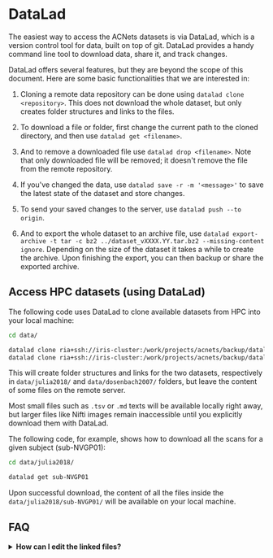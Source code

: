 # DataLad

The easiest way to access the ACNets datasets is via DataLad, which is a version control tool for data, built on top of git. DataLad provides a handy command line tool to download data, share it, and track changes.

DataLad offers several features, but they are beyond the scope of this document. Here are some basic functionalities that we are interested in:

1. Cloning a remote data repository can be done using `datalad clone <repository>`. This does not download the whole dataset, but only creates folder structures and links to the files.

2. To download a file or folder, first change the current path to the cloned directory, and then use `datalad get <filename>`.

3. And to remove a downloaded file use `datalad drop <filename>`. Note that only downloaded file will be removed; it doesn't remove the file from the remote repository.

4. If you've changed the data, use `datalad save -r -m '<message>'` to save the latest state of the dataset and store changes.

5. To send your saved changes to the server, use `datalad push --to origin`.

6. And to export the whole dataset to an archive file, use `datalad export-archive -t tar -c bz2 ../dataset_vXXXX.YY.tar.bz2 --missing-content ignore`. Depending on the size of the dataset it takes a while to create the archive. Upon finishing the export, you can then backup or share the exported archive.


## Access HPC datasets (using DataLad)

The following code uses DataLad to clone available datasets from HPC into your local machine:

```bash
cd data/

datalad clone ria+ssh://iris-cluster:/work/projects/acnets/backup/datalad_riastore#~julia2018
datalad clone ria+ssh://iris-cluster:/work/projects/acnets/backup/datalad_riastore#~dosenbach2007
```

This will create folder structures and links for the two datasets, respectively in `data/julia2018/` and `data/dosenbach2007/` folders, but leave the content of some files on the remote server.

Most small files such as `.tsv` or `.md` texts will be available locally right away, but larger files like Nifti images remain inaccessible until you explicitly download them with DataLad.

The following code, for example, shows how to download all the scans for a given subject (sub-NVGP01):

```bash
cd data/julia2018/

datalad get sub-NVGP01
```

Upon successful download, the content of all the files inside the `data/julia2018/sub-NVGP01/` will be available on your local machine.


## FAQ
<details>
<summary><b>How can I edit the linked files?</b></summary>

Notice that even those downloaded contents cannot be directly edited because they are linked and managed by DataLad. In case you want to edit those linked files, you have to first *unlock* them:

```bash
datalad unlock derivatives/fmriprep/dataset_description.json
```

Now you can edit the content of `dataset_description.json` and perhaps save your changes and push them to the remote repository with `datalad save` and `datalad push --to origin` commands.
</details>
